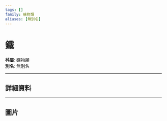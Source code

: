 ```yaml
---
tags: []
family: 礦物類
aliases: [無別名]
---
```


# 鐵

**科屬**: 礦物類  
**別名**: 無別名  

---

## 詳細資料


---

## 圖片
